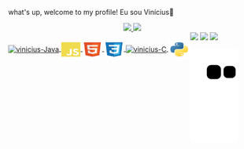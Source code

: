 what's up, welcome to my profile! Eu sou Vinícius👋



<div align="center">
  <a href="https://github.com/vinicus-dot">
  <img height="160em" src="https://github-readme-stats.vercel.app/api?username=vinicus-dot&show_icons=true&theme=dracula&include_all_commits=true&count_private=true"/>
  <img height="160em" src="https://github-readme-stats.vercel.app/api/top-langs/?username=vinicus-dot&layout=compact&langs_count=7&theme=dracula"/>
</div>
  
<div style="display: flex"><br>
  <img align="center" alt="vinicius-Java" height="45" width="55" src="https://cdn.jsdelivr.net/gh/devicons/devicon/icons/java/java-original.svg">
  <img align="center" alt="vinicius-Js" height="30" width="40" src="https://raw.githubusercontent.com/devicons/devicon/master/icons/javascript/javascript-plain.svg">
  <img align="center" alt="vinicius-HTML" height="30" width="40" src="https://raw.githubusercontent.com/devicons/devicon/master/icons/html5/html5-original.svg">
  <img align="center" alt="vinicius-CSS" height="30" width="40" src="https://raw.githubusercontent.com/devicons/devicon/master/icons/css3/css3-original.svg">
  <img align="center" alt="vinicius-C" height="30" width="40" src="https://cdn.jsdelivr.net/gh/devicons/devicon/icons/c/c-original.svg">
  <img align="center" alt="vinicius-Python" height="35" width="45" src="https://raw.githubusercontent.com/devicons/devicon/master/icons/python/python-original.svg">
  
  
  
  ##
 
<div>
  <a href="https://www.linkedin.com/in/vinicus-dot" target="_blank"><img src="https://img.shields.io/badge/-LinkedIn-%230077B5?style=for-the-badge&logo=linkedin&logoColor=white" target="_blank"></a>
  <a href = "mailto:vinicius.rs97@hotmail.com"><img src="https://img.shields.io/badge/Microsoft_Outlook-0078D4?style=for-the-badge&logo=microsoft-outlook&logoColor=white" target="_blank"></a>
   <a href="https://instagram.com/kvvinicius" target="_blank"><img src="https://img.shields.io/badge/-Instagram-%23E4405F?style=for-the-badge&logo=instagram&logoColor=white" target="_blank"></a>
 
  ![Snake animation](https://github.com/vinicus-dot/vinicus-dot/blob/output/github-contribution-grid-snake.svg)
 
</div>
